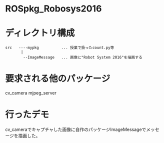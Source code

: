 # ROSpkg_Robosys2016

# ディレクトリ構成

    src   ----mypkg          ... 授業で扱ったcount.py等  
           |  
            --ImageMessage   ... 画像に"Robot System 2016"を描画する  
        
# 要求される他のパッケージ
cv_camera 
mjpeg_server

# 行ったデモ
cv_cameraでキャプチャした画像に自作のパッケージImageMessageでメッセージを描画した。
